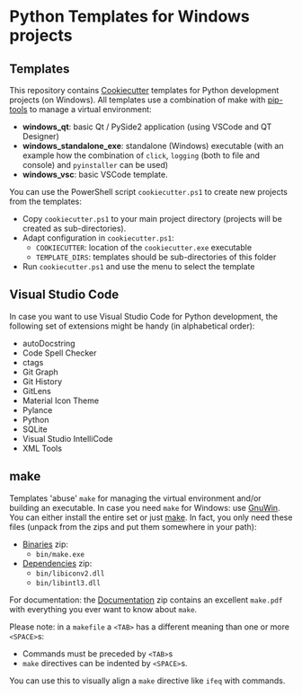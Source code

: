 # Python Templates for Windows projects

## Templates
This repository contains [Cookiecutter](https://cookiecutter.readthedocs.io/) templates for Python development projects (on Windows). All templates use a combination of make with [pip-tools](https://pypi.org/project/pip-tools/) to manage a virtual environment:
  * __windows_qt__: basic Qt / PySide2 application (using VSCode and QT Designer)
  * __windows_standalone_exe__: standalone (Windows) executable (with an example how the combination of `click`, `logging` (both to file and console) and `pyinstaller` can be used)
  * __windows_vsc__: basic VSCode template.

You can use the PowerShell script `cookiecutter.ps1` to create new projects from the templates:
  - Copy `cookiecutter.ps1` to your main project directory (projects will be created as sub-directories).
  - Adapt configuration in `cookiecutter.ps1`:
    * `COOKIECUTTER`: location of the `cookiecutter.exe` executable
    * `TEMPLATE_DIRS`: templates should be sub-directories of this folder
  - Run `cookiecutter.ps1` and use the menu to select the template

## Visual Studio Code
In case you want to use Visual Studio Code for Python development, the following set of extensions might be handy (in alphabetical order):
  * autoDocstring
  * Code Spell Checker
  * ctags
  * Git Graph
  * Git History
  * GitLens
  * Material Icon Theme
  * Pylance
  * Python
  * SQLite
  * Visual Studio IntelliCode
  * XML Tools

## make
Templates 'abuse' `make` for managing the virtual environment and/or building an executable. In case you need `make` for Windows: use [GnuWin](http://gnuwin32.sourceforge.net/). You can either install the entire set or just [make](http://gnuwin32.sourceforge.net/packages/make.htm). In fact, you only need these files (unpack from the zips and put them somewhere in your path):
  * [Binaries](http://gnuwin32.sourceforge.net/downlinks/make-bin-zip.php) zip:
      * `bin/make.exe`
  * [Dependencies](http://gnuwin32.sourceforge.net/downlinks/make-dep-zip.php) zip:
      * `bin/libiconv2.dll`
      * `bin/libintl3.dll`

 For documentation: the [Documentation](http://gnuwin32.sourceforge.net/downlinks/make-doc-zip.php) zip contains an excellent `make.pdf` with everything you ever want to know about `make`.

Please note: in a `makefile` a `<TAB>` has a different meaning than one or more `<SPACE>`s:
   * Commands must be preceded by `<TAB>`s
   * `make` directives can be indented by `<SPACE>`s.

You can use this to visually align a `make` directive like `ifeq` with commands.
